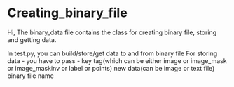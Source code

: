 # Creating_binary_file

Hi, The binary_data file contains the class for creating binary file, storing and getting data.

In test.py,
you can build/store/get data to and from binary file
  For storing data - you have to pass -
  key
  tag(which can be either image or image_mask or image_maskinv or label or points)
  new data(can be image or text file)
  binary file name
  
